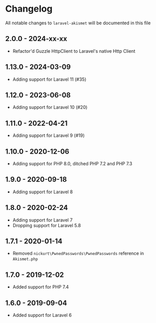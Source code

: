 # Changelog

All notable changes to `laravel-akismet` will be documented in this file

## 2.0.0 - 2024-xx-xx

- Refactor'd Guzzle HttpClient to Laravel's native Http Client

## 1.13.0 - 2024-03-09

- Adding support for Laravel 11 (#35)

## 1.12.0 - 2023-06-08

- Adding support for Laravel 10 (#20)

## 1.11.0 - 2022-04-21

- Adding support for Laravel 9 (#19)

## 1.10.0 - 2020-12-06

- Adding support for PHP 8.0, ditched PHP 7.2 and PHP 7.3

## 1.9.0 - 2020-09-18

- Adding support for Laravel 8

## 1.8.0 - 2020-02-24

- Adding support for Laravel 7
- Dropping support for Laravel 5.8

## 1.7.1 - 2020-01-14

- Removed `nickurt\PwnedPasswords\PwnedPasswords` reference in `Akismet.php`

## 1.7.0 - 2019-12-02

- Added support for PHP 7.4

## 1.6.0 - 2019-09-04

- Added support for Laravel 6
